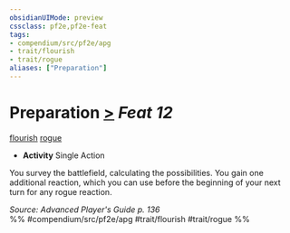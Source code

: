 ```yaml
---
obsidianUIMode: preview
cssclass: pf2e,pf2e-feat
tags:
- compendium/src/pf2e/apg
- trait/flourish
- trait/rogue
aliases: ["Preparation"]
---
```

# Preparation  [>](rules/core-rulebook/chapter-9-playing-the-game.md#Actions "Single Action") *Feat 12*  
[flourish](rules/traits/flourish.md)  [rogue](rules/traits/rogue.md)  

- **Activity** Single Action

You survey the battlefield, calculating the possibilities. You gain one additional reaction, which you can use before the beginning of your next turn for any rogue reaction.

*Source: Advanced Player's Guide p. 136*  
%% #compendium/src/pf2e/apg #trait/flourish #trait/rogue %%